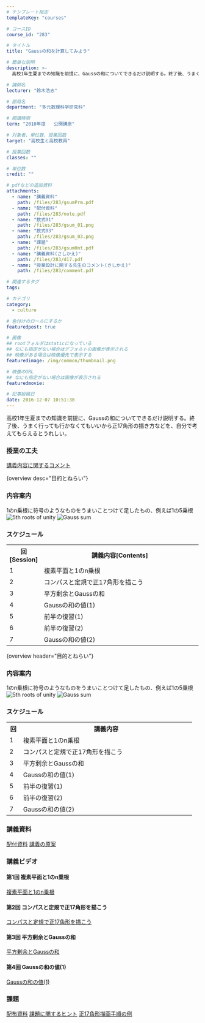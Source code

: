 ```yaml
---
# テンプレート指定
templateKey: "courses"

# コースID
course_id: "283"

# タイトル
title: "Gaussの和を計算してみよう"

# 簡単な説明
description: >-
  高校1年生夏までの知識を前提に、Gaussの和についてできるだけ説明する。終了後、うまく行っても行かなくてもいいから正17角形の描き方などを、自分で考えてもらえるとうれしい。...

# 講師名
lecturer: "鈴木浩志"

# 部局名
department: "多元数理科学研究科"

# 開講時限
term: "2010年度	公開講座"

# 対象者、単位数、授業回数
target: "高校生と高校教員"

# 授業回数
classes: ""

# 単位数
credit: ""

# pdfなどの追加資料
attachments: 
  - name: "講義資料" 
    path: /files/283/gsumPrm.pdf
  - name: "配付資料" 
    path: /files/283/note.pdf
  - name: "数式01" 
    path: /files/283/gsum_01.png
  - name: "数式03" 
    path: /files/283/gsum_03.png
  - name: "課題" 
    path: /files/283/gsumHnt.pdf
  - name: "講義資料(さしかえ)" 
    path: /files/283/d17.pdf
  - name: "授業設計に関する先生のコメント(さしかえ)" 
    path: /files/283/comment.pdf

# 関連するタグ
tags:

# カテゴリ
category:
  - culture

# 色付けのロールにするか
featuredpost: true

# 画像
## rootフォルダはstaticになっている
## なにも指定がない場合はデフォルトの画像が表示される
## 映像がある場合は映像優先で表示する
featuredimage: /img/common/thumbnail.png

# 映像のURL
## なにも指定がない場合は画像が表示される
featuredmovie: 

# 記事投稿日
date: 2016-12-07 10:51:38
---
```


高校1年生夏までの知識を前提に、Gaussの和についてできるだけ説明する。終了後、うまく行っても行かなくてもいいから正17角形の描き方などを、自分で考えてもらえるとうれしい。


### 授業の工夫

[講義内容に関するコメント](/files/283/comment.pdf) 





{overview desc="目的とねらい"}

### 内容案内

1のn乗根に符号のようなものをうまいことつけて足したもの、例えば1の5乗根
![5th roots of unity](/files/283/gsum_01.png) ![Gauss sum](/files/283/gsum_03.png) 
### スケジュール

<table class="basic" width="455">
<tr>
<th width="20" class="center">
回[Session]
</th>

<th width="435" class="center">
講義内容[Contents]
</th>
</tr>

<tr>
<td width="20" class="center">
1
</td>

<td width="435">
複素平面と1のn乗根
</td>
</tr>

<tr>
<td width="20" class="center">
2
</td>

<td width="435">
コンパスと定規で正17角形を描こう
</td>
</tr>

<tr>
<td width="20" class="center">
3
</td>

<td width="435">
平方剰余とGaussの和
</td>
</tr>

<tr>
<td width="20" class="center">
4
</td>

<td width="435">
Gaussの和の値(1)
</td>
</tr>

<tr>
<td width="20" class="center">
5
</td>

<td width="435">
前半の復習(1)
</td>
</tr>

<tr>
<td width="20" class="center">
6
</td>

<td width="435">
前半の復習(2)
</td>
</tr>

<tr>
<td width="20" class="center">
7
</td>

<td width="435">
Gaussの和の値(2)
</td>
</tr>
</table>





{overview header="目的とねらい"}

### 内容案内

1のn乗根に符号のようなものをうまいことつけて足したもの、例えば1の5乗根
![5th roots of unity](/files/283/gsum_01.png) ![Gauss sum](/files/283/gsum_03.png) 
### スケジュール

<table class="basic" width="455">
<tr>
<th width="20" class="center">
回
</th>

<th width="435" class="center">
講義内容
</th>
</tr>

<tr>
<td width="20" class="center">
1
</td>

<td width="435">
複素平面と1のn乗根
</td>
</tr>

<tr>
<td width="20" class="center">
2
</td>

<td width="435">
コンパスと定規で正17角形を描こう
</td>
</tr>

<tr>
<td width="20" class="center">
3
</td>

<td width="435">
平方剰余とGaussの和
</td>
</tr>

<tr>
<td width="20" class="center">
4
</td>

<td width="435">
Gaussの和の値(1)
</td>
</tr>

<tr>
<td width="20" class="center">
5
</td>

<td width="435">
前半の復習(1)
</td>
</tr>

<tr>
<td width="20" class="center">
6
</td>

<td width="435">
前半の復習(2)
</td>
</tr>

<tr>
<td width="20" class="center">
7
</td>

<td width="435">
Gaussの和の値(2)
</td>
</tr>
</table>

### 講義資料

[配付資料](/files/283/note.pdf) 
[講義の原案](/files/283/gsumPrm.pdf) 

### 講義ビデオ

#### 第1回 複素平面と1のn乗根

<a href="http://nuvideo.media.nagoya-u.ac.jp/embed/07c562ddc66cd71bc03ec30327c4306903f49c93" target="blank">複素平面と1のn乗根</a>

#### 第2回 コンパスと定規で正17角形を描こう

<a href="http://nuvideo.media.nagoya-u.ac.jp/embed/e195e03f04ec3f2c9f6020f7644e1a83275bac4e" target="blank">コンパスと定規で正17角形を描こう</a>

#### 第3回 平方剰余とGaussの和

<a href="http://nuvideo.media.nagoya-u.ac.jp/embed/38ab6f6c9296ccbc539b6f089689e7c286149c3a" target="blank">平方剰余とGaussの和</a>

#### 第4回 Gaussの和の値(1)

<a href="http://nuvideo.media.nagoya-u.ac.jp/embed/8d6626007742d8f90ea95c6ff803616abaa83d71" target="blank">Gaussの和の値(1)</a>


### 課題

[配布資料](/files/283/note.pdf) 
[課題に関するヒント](/files/283/gsumHnt.pdf) 
[正17角形描画手順の例](/files/283/d17.pdf) 





